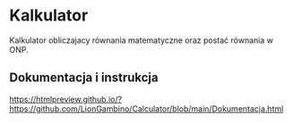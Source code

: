 # Kalkulator
Kalkulator obliczajacy równania matematyczne oraz postać równania w ONP.

## Dokumentacja i instrukcja
https://htmlpreview.github.io/?https://github.com/LionGambino/Calculator/blob/main/Dokumentacja.html

